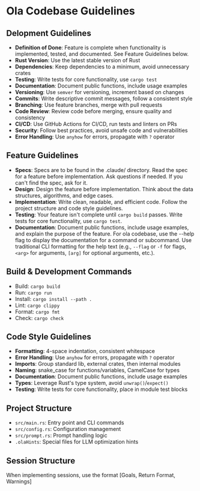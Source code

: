 # Ola Codebase Guidelines

## Delopment Guidelines
- **Definition of Done**: Feature is complete when functionality is implemented, tested, and documented. See Feature Guidelines below. 
- **Rust Version**: Use the latest stable version of Rust
- **Dependencies**: Keep dependencies to a minimum, avoid unnecessary crates
- **Testing**: Write tests for core functionality, use `cargo test`
- **Documentation**: Document public functions, include usage examples
- **Versioning**: Use `semver` for versioning, increment based on changes
- **Commits**: Write descriptive commit messages, follow a consistent style
- **Branching**: Use feature branches, merge with pull requests
- **Code Review**: Review code before merging, ensure quality and consistency
- **CI/CD**: Use GitHub Actions for CI/CD, run tests and linters on PRs
- **Security**: Follow best practices, avoid unsafe code and vulnerabilities
- **Error Handling**: Use `anyhow` for errors, propagate with `?` operator

## Feature Guidelines
- **Specs**: Specs are to be found in the .claude/ directory. Read the spec for a feature before implementation. Ask questions if needed. If you can't find the spec, ask for it.
- **Design**: Design the feature before implementation. Think about the data structures, algorithms, and edge cases.
- **Implementation**: Write clean, readable, and efficient code. Follow the project structure and code style guidelines.
- **Testing**: Your feature isn't complete until `cargo build` passes. Write tests for core functionality, use `cargo test`.
- **Documentation**: Document public functions, include usage examples, and explain the purpose of the feature. For ola codebase,
use the --help flag to display the documentation for a command or subcommand. Use traditional CLI formatting for the help text 
(e.g., `--flag` or `-f` for flags, `<arg>` for arguments, `[arg]` for optional arguments, etc.).


## Build & Development Commands
- Build: `cargo build`
- Run: `cargo run`
- Install: `cargo install --path .`
- Lint: `cargo clippy`
- Format: `cargo fmt`
- Check: `cargo check`

## Code Style Guidelines
- **Formatting**: 4-space indentation, consistent whitespace
- **Error Handling**: Use `anyhow` for errors, propagate with `?` operator
- **Imports**: Group standard lib, external crates, then internal modules
- **Naming**: snake_case for functions/variables, CamelCase for types
- **Documentation**: Document public functions, include usage examples
- **Types**: Leverage Rust's type system, avoid `unwrap()`/`expect()`
- **Testing**: Write tests for core functionality, place in module test blocks

## Project Structure
- `src/main.rs`: Entry point and CLI commands
- `src/config.rs`: Configuration management 
- `src/prompt.rs`: Prompt handling logic
- `.olaHints`: Special files for LLM optimization hints

## Session Structure
When implementing sessions, use the format [Goals, Return Format, Warnings]
